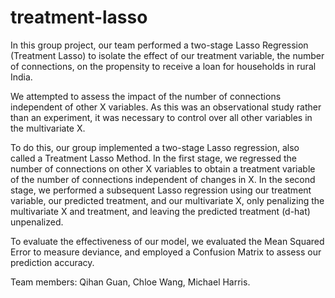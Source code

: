 # treatment-lasso
In this group project, our team performed a two-stage Lasso Regression (Treatment Lasso) to isolate the effect of our treatment variable, the number of connections, on the propensity to receive a loan for households in rural India.

We attempted to assess the impact of the number of connections independent of other X variables. As this was an observational study rather than an experiment, it was necessary to control over all other variables in the multivariate X. 

To do this, our group implemented a two-stage Lasso regression, also called a Treatment Lasso Method. In the first stage, we regressed the number of connections on other X variables to obtain a treatment variable of the number of connections independent of changes in X. In the second stage, we performed a subsequent Lasso regression using our treatment variable, our predicted treatment, and our multivariate X, only penalizing the multivariate X and treatment, and leaving the predicted treatment (d-hat) unpenalized.

To evaluate the effectiveness of our model, we evaluated the Mean Squared Error to measure deviance, and employed a Confusion Matrix to assess our prediction accuracy. 

Team members: Qihan Guan, Chloe Wang, Michael Harris. 

